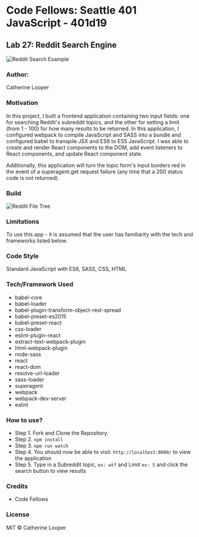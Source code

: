 # Code Fellows: Seattle 401 JavaScript - 401d19

## Lab 27: Reddit Search Engine

![Reddit Search Example](/asset/reddit-search.png)

### Author: 
Catherine Looper

### Motivation

In this project, I built a frontend application containing two input fields: one for searching Reddit's subreddit topics, and the other for setting a limit (from 1 - 100) for how many results to be returned. In this application, I configured webpack to compile JavaScript and SASS into a bundle and configured babel to transpile JSX and ES6 to ES5 JavaScript. I was able to create and render React components to the DOM, add event listeners to React components, and update React component state.

Additionally, this application will turn the topic form's input borders red in the event of a superagent.get request failure (any time that a 200 status code is not returned).

### Build

![Reddit File Tree](/asset/reddit-search-tree.png)

### Limitations

To use this app - it is assumed that the user has familiarity with the tech and frameworks listed below.

### Code Style

Standard JavaScript with ES6, SASS, CSS, HTML

### Tech/Framework Used

* babel-core
* babel-loader
* babel-plugin-transform-object-rest-spread
* babel-preset-es2015
* babel-preset-react
* css-loader
* eslint-plugin-react
* extract-text-webpack-plugin
* html-webpack-plugin
* node-sass
* react
* react-dom
* resolve-url-loader
* sass-loader
* superagent
* webpack
* webpack-dev-server
* eslint

### How to use?

* Step 1. Fork and Clone the Repository.
* Step 2. `npm install`
* Step 3. `npm run watch`
* Step 4. You should now be able to visit: `http://localhost:8080/` to view the application
* Step 5. Type in a Subreddit topic, `ex: wtf` and Limit `ex: 5` and click the search button to view results

### Credits

* Code Fellows

### License

MIT © Catherine Looper


